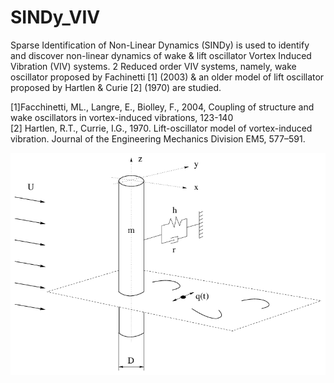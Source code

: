 # SINDy_VIV
Sparse Identification of Non-Linear Dynamics (SINDy) is used to identify and discover non-linear dynamics of wake &amp; lift oscillator Vortex Induced Vibration (VIV) systems. 2 Reduced order VIV systems, namely, wake oscillator proposed by Fachinetti [1] (2003) &amp; an older model of lift oscillator proposed by Hartlen &amp; Curie [2] (1970) are studied. 

[1]Facchinetti, ML., Langre, E., Biolley, F., 2004, Coupling of structure and wake oscillators in vortex-induced vibrations, 123-140 <br>
[2] Hartlen, R.T., Currie, I.G., 1970. Lift-oscillator model of vortex-induced vibration. Journal of the Engineering Mechanics Division EM5, 577–591.


![1dof FSI of a cylinder mounted elastically](Model-of-1DOF-elastically-supported-rigid-structure-experiencing-VIV.png)
